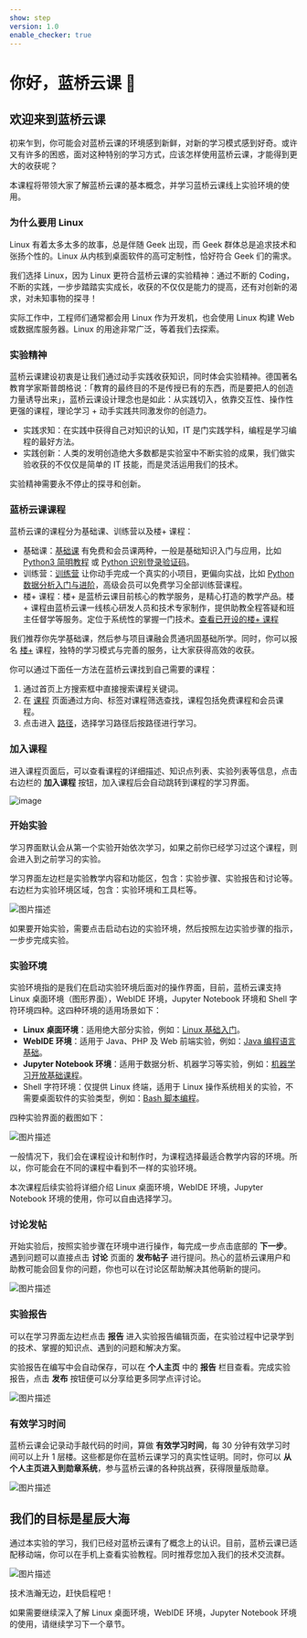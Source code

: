 ```yaml
---
show: step
version: 1.0
enable_checker: true
---
```


# 你好，蓝桥云课 👋

## 欢迎来到蓝桥云课

初来乍到，你可能会对蓝桥云课的环境感到新鲜，对新的学习模式感到好奇。或许又有许多的困惑，面对这种特别的学习方式，应该怎样使用蓝桥云课，才能得到更大的收获呢？

本课程将带领大家了解蓝桥云课的基本概念，并学习蓝桥云课线上实验环境的使用。

### 为什么要用 Linux

Linux 有着太多太多的故事，总是伴随 Geek 出现，而 Geek 群体总是追求技术和张扬个性的。Linux 从内核到桌面软件的高可定制性，恰好符合 Geek 们的需求。

我们选择 Linux，因为 Linux 更符合蓝桥云课的实验精神：通过不断的 Coding，不断的实践，一步步踏踏实实成长，收获的不仅仅是能力的提高，还有对创新的渴求，对未知事物的探寻！

实际工作中，工程师们通常都会用 Linux 作为开发机，也会使用 Linux 构建 Web 或数据库服务器。Linux 的用途非常广泛，等着我们去探索。

### 实验精神

蓝桥云课建设初衷是让我们通过动手实践收获知识，同时体会实验精神。德国著名教育学家斯普朗格说：「教育的最终目的不是传授已有的东西，而是要把人的创造力量诱导出来」，蓝桥云课设计理念也是如此：从实践切入，依靠交互性、操作性更强的课程，理论学习 + 动手实践共同激发你的创造力。

- 实践求知：在实践中获得自己对知识的认知，IT 是门实践学科，编程是学习编程的最好方法。
- 实践创新：人类的发明创造绝大多数都是实验室中不断实验的成果，我们做实验收获的不仅仅是简单的 IT 技能，而是灵活运用我们的技术。

实验精神需要永不停止的探寻和创新。

### 蓝桥云课课程

蓝桥云课的课程分为基础课、训练营以及楼+ 课程：

- 基础课：[基础课](https://www.lanqiao.cn/courses/) 有免费和会员课两种，一般是基础知识入门与应用，比如 [Python3 简明教程](https://www.lanqiao.cn/courses/596) 或 [Python 识别登录验证码](https://www.lanqiao.cn/courses/364)。
- 训练营：[训练营](https://www.lanqiao.cn/bootcamp/) 让你动手完成一个真实的小项目，更偏向实战，比如 [Python 数据分析入门与进阶](https://www.lanqiao.cn/courses/764)，高级会员可以免费学习全部训练营课程。
- 楼+ 课程：楼+ 是蓝桥云课目前核心的教学服务，是精心打造的教学产品。楼+ 课程由蓝桥云课一线核心研发人员和技术专家制作，提供助教全程答疑和班主任督学等服务。定位于系统性的掌握一门技术。[查看已开设的楼+ 课程](https://www.lanqiao.cn/louplus/)

我们推荐你先学基础课，然后参与项目课融会贯通巩固基础所学。同时，你可以报名 [楼+](https://www.lanqiao.cn/louplus/) 课程，独特的学习模式与完善的服务，让大家获得高效的收获。

你可以通过下面任一方法在蓝桥云课找到自己需要的课程：

1. 通过首页上方搜索框中直接搜索课程关键词。
2. 在 [课程](https://www.lanqiao.cn/courses/) 页面通过方向、标签对课程筛选查找，课程包括免费课程和会员课程。
3. 点击进入 [路径](https://www.lanqiao.cn/paths/)，选择学习路径后按路径进行学习。

### 加入课程

进入课程页面后，可以查看课程的详细描述、知识点列表、实验列表等信息，点击右边栏的 **加入课程** 按钮，加入课程后会自动跳转到课程的学习界面。

![image](https://doc.shiyanlou.com/courses/uid214893-20200324-1585032640369)

### 开始实验

学习界面默认会从第一个实验开始依次学习，如果之前你已经学习过这个课程，则会进入到之前学习的实验。

学习界面左边栏是实验教学内容和功能区，包含：实验步骤、实验报告和讨论等。右边栏为实验环境区域，包含：实验环境和工具栏等。

![图片描述](https://doc.shiyanlou.com/courses/uid214893-20201010-1602313072072)

如果要开始实验，需要点击启动右边的实验环境，然后按照左边实验步骤的指示，一步步完成实验。

### 实验环境

实验环境指的是我们在启动实验环境后面对的操作界面，目前，蓝桥云课支持 Linux 桌面环境（图形界面），WebIDE 环境，Jupyter Notebook 环境和 Shell 字符环境四种。这四种环境的适用场景如下：

- **Linux 桌面环境**：适用绝大部分实验，例如：[Linux 基础入门](https://www.lanqiao.cn/courses/1)。
- **WebIDE 环境**：适用于 Java、PHP 及 Web 前端实验，例如：[Java 编程语言基础](https://www.lanqiao.cn/courses/1230)。
- **Jupyter Notebook 环境**：适用于数据分析、机器学习等实验，例如：[机器学习开放基础课程](https://www.lanqiao.cn/courses/1283)。
- Shell 字符环境：仅提供 Linux 终端，适用于 Linux 操作系统相关的实验，不需要桌面软件的实验类型，例如：[Bash 脚本编程](https://www.lanqiao.cn/courses/944)。

四种实验界面的截图如下：

![图片描述](https://doc.shiyanlou.com/courses/uid214893-20201010-1602313786263)

一般情况下，我们会在课程设计和制作时，为课程选择最适合教学内容的环境。所以，你可能会在不同的课程中看到不一样的实验环境。

<p class="alert alert-info">本次课程后续实验将详细介绍 Linux 桌面环境，WebIDE 环境，Jupyter Notebook 环境的使用，你可以自由选择学习。</p>

### 讨论发帖

开始实验后，按照实验步骤在环境中进行操作，每完成一步点击底部的 **下一步**。遇到问题可以直接点击 **讨论** 页面的 **发布帖子** 进行提问。热心的蓝桥云课用户和助教可能会回复你的问题，你也可以在讨论区帮助解决其他萌新的提问。

![图片描述](https://doc.shiyanlou.com/courses/uid214893-20201010-1602313775995)

### 实验报告

可以在学习界面左边栏点击 **报告** 进入实验报告编辑页面，在实验过程中记录学到的技术、掌握的知识点、遇到的问题和解决方案。

实验报告在编写中会自动保存，可以在 **个人主页** 中的 **报告** 栏目查看。完成实验报告，点击 **发布** 按钮便可以分享给更多同学点评讨论。

![图片描述](https://doc.shiyanlou.com/courses/uid214893-20201010-1602313644097)

### 有效学习时间

蓝桥云课会记录动手敲代码的时间，算做 **有效学习时间**，每 30 分钟有效学习时间可以上升 1 层楼。这些都是你在蓝桥云课学习的真实性证明。同时，你可以 **从个人主页进入到勋章系统**，参与蓝桥云课的各种挑战赛，获得限量版勋章。

![图片描述](https://doc.shiyanlou.com/courses/uid214893-20201010-1602313914771)

## 我们的目标是星辰大海

通过本实验的学习，我们已经对蓝桥云课有了概念上的认识。目前，蓝桥云课已适配移动端，你可以在手机上查看实验教程。同时推荐您加入我们的技术交流群。

![图片描述](https://dn-simplecloud.shiyanlou.com/questions/uid1735817-20220112-1641985520591) 

技术浩瀚无边，赶快启程吧！

<p class="alert alert-info">如果需要继续深入了解 Linux 桌面环境，WebIDE 环境，Jupyter Notebook 环境的使用，请继续学习下一个章节。</p>
